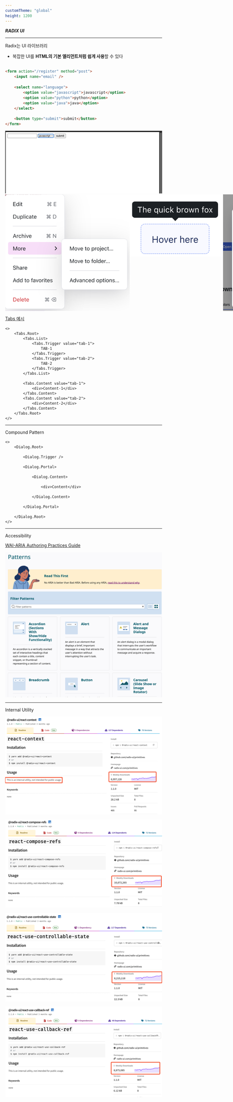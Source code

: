 ```yaml
---
customTheme: "global"
height: 1200
---
```



___RADIX UI___


---

<div class="font-mid">

Radix는 UI 라이브러리

<div class="fragment">

- 복잡한 UI를 <strong>HTML의 기본 엘리먼트처럼 쉽게 사용</strong>할 수 있다
</div>

<div class="fragment">

```html

<form action="/register" method="post">
    <input name="email" />

    <select name="language">
        <option value="javascript">javascript</option>
        <option value="python">python</option>
        <option value="java">java</option>
    </select>

    <button type="submit">submit</button>
</form>

```
</div>

<div class="fragment fade-in-then-out absolute">

<img src="./0/html.gif">

</div>

<div class="fragment absolute fade-in-then-out" style="display: flex; "> 

<img src="./0/ui1.png" width="400px" />
<img src="./0/ui2.png" width="300px" height="200px" />
<img src="./0/ui3.png" width="500px" />

</div>

<div class="fragment">

[Tabs 예시](http://localhost:9009/iframe.html?args=&id=components-tabs--styled&viewMode=story)

```tsx
<>
    <Tabs.Root>
        <Tabs.List>
            <Tabs.Trigger value="tab-1">
                TAB-1
            </Tabs.Trigger>
            <Tabs.Trigger value="tab-2">
                TAB-2
            </Tabs.Trigger>
        </Tabs.List>

        <Tabs.Content value="tab-1">
            <div>Content-1</div>
        </Tabs.Content>
        <Tabs.Content value="tab-2">
            <div>Content-2</div>
        </Tabs.Content>
    </Tabs.Root>
</>
```


</div>

</div>


---


<div class="font-mid">

Compound Pattern

<div class="fragmenta">

```tsx
<>
    <Dialog.Root>

        <Dialog.Trigger />

        <Dialog.Portal>

            <Dialog.Content>
            
                <div>Content</div>        

            </Dialog.Content>

        </Dialog.Portal>

    </Dialog.Root>
</>
```

</div>


---

Accessibility

[WAI-ARIA Authoring Practices Guide](https://www.w3.org/WAI/ARIA/apg/patterns/)

![WAI-ARIA Authoring Practice Guide](./0/aria-pattern.png)

---


Internal Utility

<div class="tiles">

<div class="fragment">

![@radix-ui/react-context](./0/internal-radix-context.png)

</div>


<div class="fragment">

![@radix-ui/react-compose-refs](./0/internal-radix-compose-refs.png)

</div>

<div class="fragment">

![@radix-ui/react-use-controllable-state](./0/internal-radix-use-controllable-state.png)

</div>


<div class="fragment">

![@radix-ui/react-use-callback-ref](./0/internal-radix-use-callback-ref.png)


</div>

</div>




